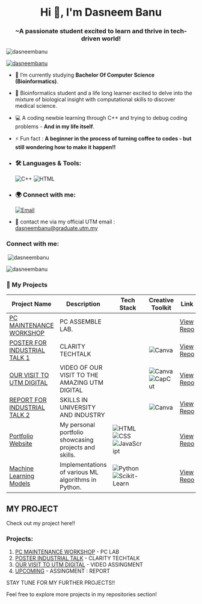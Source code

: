 <h1 align="center">Hi 👋, I'm Dasneem Banu</h1>
<h3 align="center">~A passionate student excited to learn and thrive in tech-driven world!</h3>

<p align="left"> <img src="https://komarev.com/ghpvc/?username=dasneembanu&label=Profile%20views&color=0e75b6&style=flat" alt="dasneembanu" /> </p>

<p align="left"> <a href="https://github.com/ryo-ma/github-profile-trophy"><img src="https://github-profile-trophy.vercel.app/?username=dasneembanu&theme=onedark"" alt="dasneembanu" /></a> </p>

- 🌱 I’m currently studying **Bachelor Of Computer Science (Bioinformatics)**.

- 🧬 Bioinformatics student and a life long learner excited to delve into the mixture of biological insight with computational skills to discover medical science.

- 💻 A coding newbie learning through C++ and trying to debug coding problems - **And in my life itself**.  

- ⚡ Fun fact : **A beginner in the process of turning coffee to codes - but still wondering how to make it happen!!**

- ### 🛠️ Languages & Tools:
    ![C++](https://img.shields.io/badge/-C++-00599C?&logo=c%2B%2B&logoColor=white)   ![HTML](https://img.shields.io/badge/-HTML-E34F26?logo=html5&logoColor=white)

- ### 🌍 Connect with me:  
    [![Email](https://img.shields.io/badge/-Email-red?style=flat-square&logo=Gmail&logoColor=white)](mailto:dasneembanu@graduate.utm.my)   

- 📩 contact me via my official UTM email : dasneembanu@graduate.utm.my

<h3 align="left">Connect with me:</h3>
<p align="left">
</p>

<p>&nbsp;<img align="center" src="https://github-readme-stats.vercel.app/api?username=dasneembanu&show_icons=true&locale=en&theme=onedark" alt="dasneembanu" /></p>

<p><img align="center" src="https://github-readme-streak-stats.herokuapp.com/?user=dasneembanu&theme=onedark&" alt="dasneembanu" /></p>

### 🚀 My Projects

| Project Name                                                                 | Description                                | Tech Stack         | Creative Toolkit       | Link                   | 
|------------------------------------------------------------------------------|--------------------------------------------|--------------------|------------------------|------------------------|
| [PC MAINTENANCE WORKSHOP](https://github.com/DasneemBanu/LAB-PC-ASSEMBLE-/issues/1#issue-2630967456) | PC ASSEMBLE LAB. |  | | [View Repo](https://github.com/DasneemBanu/LAB-PC-ASSEMBLE-/issues/1#issue-2630967456) |
| [POSTER FOR INDUSTRIAL TALK 1](https://github.com/DasneemBanu/INDUSTRIAL-TALK-1-CLARITY-TECHTALK-.git) | CLARITY TECHTALK |   | ![Canva](https://img.shields.io/badge/-Canva-00C4CC?logo=canva&logoColor=white) | [View Repo](https://github.com/DasneemBanu/INDUSTRIAL-TALK-1-CLARITY-TECHTALK-.git) |
| [OUR VISIT TO UTM DIGITAL](https://github.com/DasneemBanu/VISIT-TO-UTM-DIGITAL.git) | VIDEO OF OUR VISIT TO THE AMAZING UTM DIGITAL |   | ![Canva](https://img.shields.io/badge/-Canva-00C4CC?logo=canva&logoColor=white) ![CapCut](https://img.shields.io/badge/-CapCut-000000?logo=tiktok&logoColor=white) | [View Repo](https://github.com/DasneemBanu/INDUSTRIAL-TALK-1-CLARITY-TECHTALK-.git) |
| [REPORT FOR INDUSTRIAL TALK 2]([https://github.com/DasneemBanu/INDUSTRIAL-TALK-1-CLARITY-TECHTALK-.git](https://github.com/DasneemBanu/INDUSTRIAL-TALK-2-REPORT-/blob/main/INDUSTRIAL%20TALK%202%20(ACADEMIC%20REPORT).pdf)) | SKILLS IN UNIVERSITY AND INDUSTRY   |  | ![Canva](https://img.shields.io/badge/-Canva-00C4CC?logo=canva&logoColor=white)| [View Repo]([README.md](https://github.com/DasneemBanu/INDUSTRIAL-TALK-2-REPORT-/blob/main/INDUSTRIAL%20TALK%202%20(ACADEMIC%20REPORT).pdf)) |
| [Portfolio Website](https://github.com/your-username/portfolio-website)     | My personal portfolio showcasing projects and skills. | ![HTML](https://img.shields.io/badge/-HTML-E34F26?logo=html5&logoColor=white) ![CSS](https://img.shields.io/badge/-CSS-1572B6?logo=css3&logoColor=white) ![JavaScript](https://img.shields.io/badge/-JavaScript-F7DF1E?logo=javascript&logoColor=black) | | [View Repo](https://github.com/your-username/portfolio-website) |
| [Machine Learning Models](https://github.com/your-username/ml-models)       | Implementations of various ML algorithms in Python. | ![Python](https://img.shields.io/badge/-Python-3776AB?logo=python&logoColor=white) ![Scikit-Learn](https://img.shields.io/badge/-Scikit_Learn-F7931E?logo=scikit-learn&logoColor=white) |  | [View Repo](https://github.com/your-username/ml-models) |





## MY PROJECT

Check out my project here!!

### Projects:
1. [PC MAINTENANCE WORKSHOP](https://github.com/DasneemBanu/LAB-PC-ASSEMBLE-/issues/1#issue-2630967456) - PC LAB 
2. [POSTER INDUSTRIAL TALK](https://github.com/DasneemBanu/INDUSTRIAL-TALK-1-CLARITY-TECHTALK-.git) - CLARITY TECHTALK
3. [OUR VISIT TO UTM DIGITAL](https://github.com/DasneemBanu/VISIT-TO-UTM-DIGITAL.git) - VIDEO ASSINGMENT
4. [UPCOMING](---) - ASSINGMENT : REPORT

    
STAY TUNE FOR MY FURTHER PROJECTS!!


Feel free to explore more projects in my repositories section!
